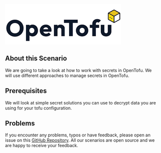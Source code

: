 ![OpenTofu Logo](../../assets/logos/opentofu.png)

## About this Scenario

We are going to take a look at how to work with secrets in OpenTofu. We will use different approaches to manage secrets in OpenTofu.

## Prerequisites

We will look at simple secret solutions you can use to decrypt data you are using for your tofu configuration.

## Problems

If you encounter any problems, typos or have feedback, please open an issue on this [GitHub Repository](https://github.com/peak-scale/killercoda). All our scenarios are open source and we are happy to receive your feedback.